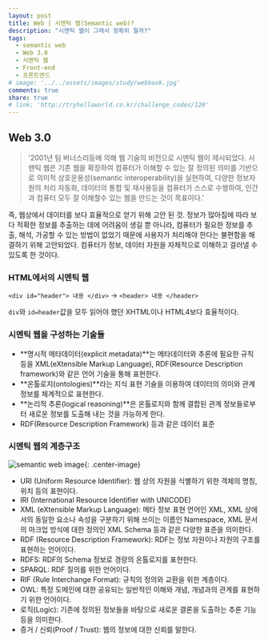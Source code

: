```yaml
---
layout: post
title: Web | 시멘틱 웹(Semantic web)?
description: "시멘틱 웹이 그래서 정확히 뭘까?"
tags:
  - semantic web
  - Web 3.0
  - 시멘틱 웹
  - Front-end
  - 프론트엔드
# image: '../../assets/images/study/webbook.jpg'
comments: true
share: true
# link: 'http://tryhelloworld.co.kr/challenge_codes/120'
---
```


## Web 3.0

> '2001년 팀 버너스리등에 의해 웹 기술의 비전으로 시맨틱 웹이 제시되었다. 시맨틱 웹은 기존 웹을 확장하여 컴퓨터가 이해할 수 있는 잘 정의된 의미를 기반으로 의미적 상호운용성(semantic interoperability)을 실현하여, 다양한 정보자원의 처리 자동화, 데이터의 통합 및 재사용등을 컴퓨터가 스스로 수행하여, 인간과 컴퓨터 모두 잘 이해할수 있는 웹을 만드는 것이 목표이다.'

즉, 웹상에서 데이터를 보다 효율적으로 얻기 위해 고안 된 것. 정보가 많아짐에 따라 보다 적확한 정보를 추출하는 데에 어려움이 생길 뿐 아니라, 컴퓨터가 필요한 정보를 추출, 해석, 가공할 수 있는 방법이 없었기 때문에 사용자가 처리해야 한다는 불편함을 해결하기 위해 고안되었다. 컴퓨터가 정보, 데이터 자원을 자체적으로 이해하고 걸러낼 수 있도록 한 것이다.

### HTML에서의 시멘틱 웹

`<div id="header"> 내용 </div>` -> `<header> 내용 </header>`

`div`와 `id=header`값을 모두 읽어야 했던 XHTML이나 HTML4보다 효율적이다.

### 시멘틱 웹을 구성하는 기술들

* **명시적 메타데이터(explicit metadata)**는 메타데이터와 추론에 필요한 규칙 등을 XML(eXtensible Markup Language), RDF(Resource Description framework)와 같은 언어 기술을 통해 표현한다.
* **온톨로지(ontologies)**라는 지식 표현 기술을 이용하여 데이터의 의미와 관계 정보를 체계적으로 표현한다.
* **논리적 추론(logical reasoning)**은 온톨로지와 함께 결합된 관계 정보들로부터 새로운 정보를 도출해 내는 것을 가능하게 한다.
* RDF(Resource Description Framework) 등과 같은 데이터 표준

### 시멘틱 웹의 계층구조

![semantic web image](../../assets/images/semantic_web.jpg){: .center-image}

* URI (Uniform Resource Identifier): 웹 상의 자원을 식별하기 위한 객체의 명칭, 위치 등의 표현이다.
* IRI (International Resource Identifier with UNICODE)
* XML (eXtensible Markup Language): 메타 정보 표현 언어인 XML, XML 상에서의 동일한 요소나 속성을 구분하기 위해 쓰이는 이름인 Namespace, XML 문서의 마크업 방식에 대한 정의인 XML Schema 등과 같은 다양한 표준을 의미한다.
* RDF (Resource Description Framework): RDF는 정보 자원이나 자원의 구조를 표현하는 언어이다.
* RDFS: RDF의 Schema 정보로 경량의 온톨로지를 표현한다.
* SPARQL: RDF 질의를 위한 언어이다.
* RIF (Rule Interchange Format): 규칙의 정의와 교환을 위한 계층이다.
* OWL: 특정 도메인에 대한 공유되는 일반적인 이해와 개념, 개념과의 관계를 표현하기 위한 언어이다.
* 로직(Logic): 기존에 정의된 정보들을 바탕으로 새로운 결론을 도출하는 추론 기능 등을 의미한다.
* 증거 / 신뢰(Proof / Trust): 웹의 정보에 대한 신뢰를 말한다.


